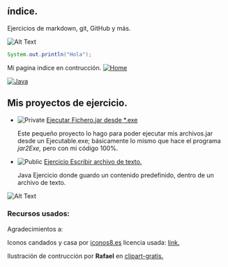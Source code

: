 ## índice.

Ejercicios de markdown, git, GitHub y más.


<!--Andrés Segura-->


![Alt Text](https://raw.github.com/Andr7st/index/master/docs/icons/Logo_Seg1st.jpg?raw=true "Andr7st")

<!--<center><img src="https://raw.github.com/Andr7st/index/master/docs/icons/Logo_Seg1st.jpg?=raw=true" alt="home" srcset=""></center>-->

<!--Mi página [indice](https://Andr7st.github.io/index/) en construcción.-->



```Java
System.out.println("Hola");

```


Mi pagina indice en contrucción. [![Home](https://raw.github.com/Andr7st/index/master/docs/icons/IndexPage.png?raw=true)](https://Andr7st.github.io/index/)


<!-- Icono Badge alucivo a Java -->
[![Java](https://img.shields.io/badge/Syntax-Java-E85637.svg?style=for-the-badge&logo=Java&logoColor=E85637)](https://es.wikipedia.org/wiki/Java_(lenguaje_de_programaci%C3%B3n))

## Mis proyectos de ejercicio.
<!-- Enlace a proyecto -->
+ ![Private](https://raw.github.com/Seg1st/index/master/docs/icons/PrivateRepo.png?raw=true)
  [Ejecutar Fichero.jar desde *.exe](https://github.com/Seg1st/ExecuJARs)

  Este pequeño proyecto lo hago para poder ejecutar mis archivos.jar desde un Ejecutable.exe; básicamente lo mismo que hace el programa _jar2Exe,_ pero con mi código 100%.
<!-- Enlace a proyecto -->
+ ![Public](https://raw.github.com/Seg1st/index/master/docs/icons/PublicRepo.png?raw=true)
  [Ejercicio Escribir archivo de texto.](https://github.com/Andr7st/Java-FileWrite_1)

  Java Ejercicio donde guardo un contenido predefinido, dentro de un archivo de texto.
 <!-- Enlace a proyecto -->
 
![Alt Text](https://raw.github.com/Andr7st/index/master/docs/images/ilustrativa_1.jpg?raw=true "Seg1st")







 <!-- Creditos -->
 ### Recursos usados:

Agradecimientos a:

Iconos candados y casa por [iconos8.es](https://iconos8.es) licencia usada: [link.](https://iconos8.es/license)

Ilustración de contrucción por **Rafael** en [clipart-gratis.](https://www.clipart-gratis.com/)




